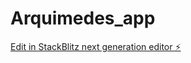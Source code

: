 # Arquimedes_app

[Edit in StackBlitz next generation editor ⚡️](https://stackblitz.com/~/github.com/pjmpereira/Arquimedes_app)